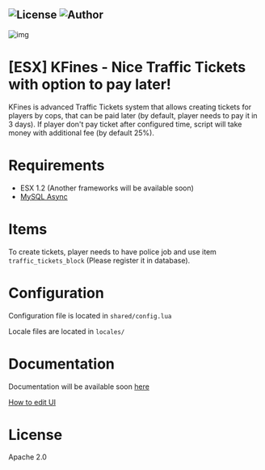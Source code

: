 ![License](https://img.shields.io/badge/License-Apache%202.0-orange)
![Author](https://img.shields.io/badge/Author-KPG--TB-green)
---

![img](https://i.imgur.com/6CIKVM6.png)

# [ESX] KFines - Nice Traffic Tickets with option to pay later!

KFines is advanced Traffic Tickets system that allows creating tickets for players by cops, that can be paid later (by default, player needs to pay it in 3 days). If player don't pay ticket after configured time, script will take money with additional fee (by default 25%). 

# Requirements

- ESX 1.2 (Another frameworks will be available soon)
- [MySQL Async](https://github.com/brouznouf/fivem-mysql-async)

# Items

To create tickets, player needs to have police job and use item `traffic_tickets_block` (Please register it in database). 

# Configuration

Configuration file is located in `shared/config.lua`

Locale files are located in `locales/`

# Documentation

Documentation will be available soon [here](https://docs.kpgtb.pl/)

[How to edit UI](https://github.com/KPGTB/fivem-react-template)

# License
Apache 2.0